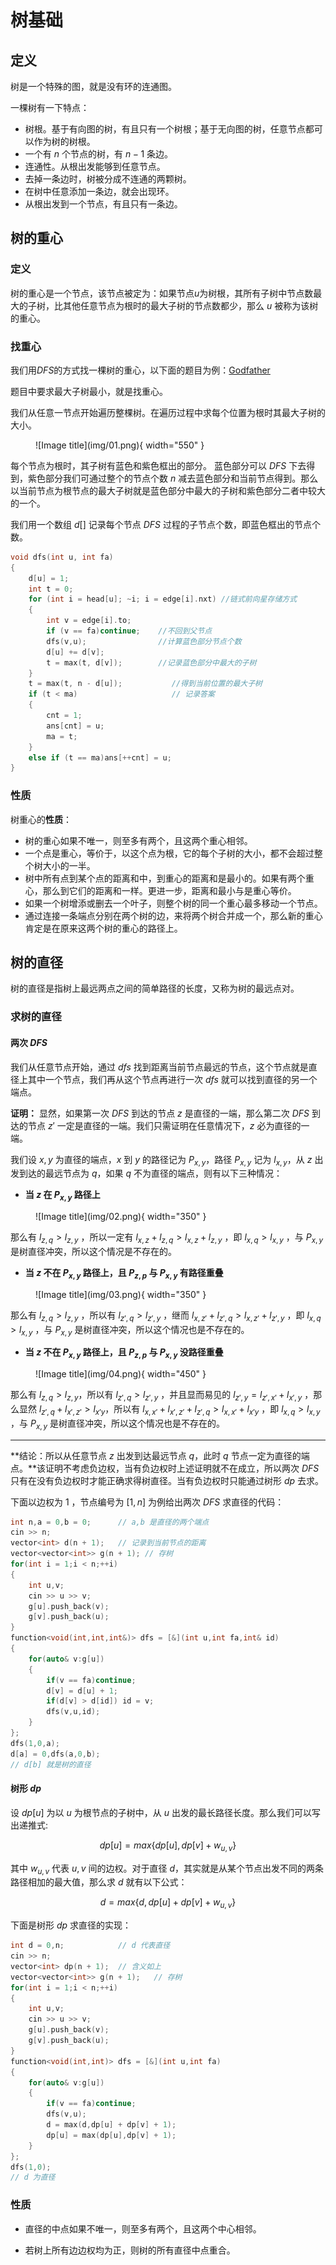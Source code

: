 # 树基础

## **定义**

树是一个特殊的图，就是没有环的连通图。

一棵树有一下特点：

- 树根。基于有向图的树，有且只有一个树根；基于无向图的树，任意节点都可以作为树的树根。
- 一个有 $n$ 个节点的树，有 $n-1$ 条边。
- 连通性。从根出发能够到任意节点。
- 去掉一条边时，树被分成不连通的两颗树。
- 在树中任意添加一条边，就会出现环。
- 从根出发到一个节点，有且只有一条边。

## **树的重心**

### **定义**

树的重心是一个节点，该节点被定为：如果节点$u$为树根，其所有子树中节点数最大的子树，比其他任意节点为根时的最大子树的节点数都少，那么 $u$ 被称为该树的重心。



### **找重心**

我们用$DFS$的方式找一棵树的重心，以下面的题目为例：[Godfather](http://poj.org/problem?id=3107)

题目中要求最大子树最小，就是找重心。

我们从任意一节点开始遍历整棵树。在遍历过程中求每个位置为根时其最大子树的大小。

<figure markdown="span">
  ![Image title](img/01.png){ width="550" }
</figure>

<!-- <div align="center"><img src="img/01.png"width="750"></div> -->

每个节点为根时，其子树有蓝色和紫色框出的部分。
蓝色部分可以 $DFS$ 下去得到，紫色部分我们可通过整个的节点个数 $n$ 减去蓝色部分和当前节点得到。那么以当前节点为根节点的最大子树就是蓝色部分中最大的子树和紫色部分二者中较大的一个。

我们用一个数组 $d[]$ 记录每个节点 $DFS$ 过程的子节点个数，即蓝色框出的节点个数。

```cpp
void dfs(int u, int fa)
{
	d[u] = 1;
	int t = 0;
	for (int i = head[u]; ~i; i = edge[i].nxt) //链式前向星存储方式
	{
		int v = edge[i].to;
		if (v == fa)continue;    //不回到父节点
		dfs(v,u);                //计算蓝色部分节点个数
		d[u] += d[v];   
		t = max(t, d[v]);        //记录蓝色部分中最大的子树
	}
	t = max(t, n - d[u]);           //得到当前位置的最大子树
	if (t < ma)                     // 记录答案
	{
		cnt = 1;
		ans[cnt] = u;
		ma = t;
	}
	else if (t == ma)ans[++cnt] = u;
}
```

### **性质**

树重心的**性质**：

- 树的重心如果不唯一，则至多有两个，且这两个重心相邻。
- 一个点是重心，等价于，以这个点为根，它的每个子树的大小，都不会超过整个树大小的一半。
- 树中所有点到某个点的距离和中，到重心的距离和是最小的。如果有两个重心，那么到它们的距离和一样。更进一步，距离和最小与是重心等价。
- 如果一个树增添或删去一个叶子，则整个树的同一个重心最多移动一个节点。
- 通过连接一条端点分别在两个树的边，来将两个树合并成一个，那么新的重心肯定是在原来这两个树的重心的路径上。

## **树的直径**

树的直径是指树上最远两点之间的简单路径的长度，又称为树的最远点对。

### **求树的直径**

#### **两次 $DFS$**

我们从任意节点开始，通过 $dfs$ 找到距离当前节点最远的节点，这个节点就是直径上其中一个节点，我们再从这个节点再进行一次 $dfs$ 就可以找到直径的另一个端点。

**证明：** 显然，如果第一次 $DFS$ 到达的节点 $z$ 是直径的一端，那么第二次 $DFS$ 到达的节点 $z'$ 一定是直径的一端。我们只需证明在任意情况下，$z$ 必为直径的一端。

我们设 $x,y$ 为直径的端点，$x$ 到 $y$ 的路径记为 $P_{x,y}$，路径 $P_{x,y}$ 记为 $l_{x,y}$，从 $z$ 出发到达的最远节点为 $q$，如果 $q$ 不为直径的端点，则有以下三种情况：

- **当 $z$ 在 $P_{x,y}$ 路径上**

<figure markdown="span">
  ![Image title](img/02.png){ width="350" }
</figure>

那么有 $l_{z,q} > l_{z,y}$ ，所以一定有 $l_{x,z} + l_{z,q} > l_{x,z} + l_{z,y}$ ，即 $l_{x,q} > l_{x,y}$ ，与 $P_{x,y}$ 是树直径冲突，所以这个情况是不存在的。


- **当 $z$ 不在 $P_{x,y}$ 路径上，且 $P_{z,p}$ 与 $P_{x,y}$ 有路径重叠**

<figure markdown="span">
  ![Image title](img/03.png){ width="350" }
</figure>

那么有 $l_{z,q} > l_{z,y}$ ，所以有 $l_{z',q} > l_{z',y}$ ，继而 $l_{x,z'} + l_{z',q} > l_{x,z'} + l_{z',y}$ ，即 $l_{x,q} > l_{x,y}$ ，与 $P_{x,y}$ 是树直径冲突，所以这个情况也是不存在的。

- **当 $z$ 不在 $P_{x,y}$ 路径上，且 $P_{z,p}$ 与 $P_{x,y}$ 没路径重叠**

<figure markdown="span">
  ![Image title](img/04.png){ width="450" }
</figure>

那么有 $l_{z,q} > l_{z,y}$，所以有 $l_{z',q} > l_{z',y}$ ，并且显而易见的 $l_{z',y} = l_{z',x'} + l_{x',y}$ ，那么显然 $l_{z',q} + l_{x',z'} > l_{x'y}$，所以有 $l_{x,x'} + l_{x',z'} + l_{z',q} > l_{x,x'} + l_{x'y}$ ，即 $l_{x,q} > l_{x,y}$ ，与 $P_{x,y}$ 是树直径冲突，所以这个情况也是不存在的。

--------------

**结论：所以从任意节点 $z$ 出发到达最远节点 $q$，此时 $q$ 节点一定为直径的端点。**该证明不考虑负边权，当有负边权时上述证明就不在成立，所以两次 $DFS$ 只有在没有负边权时才能正确求得树直径。当有负边权时只能通过树形 $dp$ 去求。

下面以边权为 $1$ ，节点编号为 $[1,n]$ 为例给出两次 $DFS$ 求直径的代码：

```cpp
int n,a = 0,b = 0; 		// a,b 是直径的两个端点 
cin >> n;
vector<int> d(n + 1);	// 记录到当前节点的距离
vector<vector<int>> g(n + 1); // 存树
for(int i = 1;i < n;++i)
{
	int u,v;
	cin >> u >> v;
	g[u].push_back(v);
	g[v].push_back(u);
}
function<void(int,int,int&)> dfs = [&](int u,int fa,int& id)
{
	for(auto& v:g[u])
	{
		if(v == fa)continue;
		d[v] = d[u] + 1;
		if(d[v] > d[id]) id = v;
		dfs(v,u,id);
	}
};
dfs(1,0,a);
d[a] = 0,dfs(a,0,b);
// d[b] 就是树的直径
```

#### **树形 $dp$**

设 $dp[u]$ 为以 $u$ 为根节点的子树中，从 $u$ 出发的最长路径长度。那么我们可以写出递推式:

$$
dp[u] = max\{dp[u],dp[v] + w_{u,v}\}
$$

其中 $w_{u,v}$ 代表 $u,v$ 间的边权。对于直径 $d$，其实就是从某个节点出发不同的两条路径相加的最大值，那么求 $d$ 就有以下公式：

$$
d = max\{d,dp[u] + dp[v] + w_{u,v} \}
$$

下面是树形 $dp$ 求直径的实现：

```cpp
int d = 0,n;			// d 代表直径
cin >> n;
vector<int> dp(n + 1);	// 含义如上
vector<vector<int>> g(n + 1);	// 存树
for(int i = 1;i < n;++i)
{
	int u,v;
	cin >> u >> v;
	g[u].push_back(v);
	g[v].push_back(u);
}
function<void(int,int)> dfs = [&](int u,int fa)
{
	for(auto& v:g[u])
	{
		if(v == fa)continue;
		dfs(v,u);
		d = max(d,dp[u] + dp[v] + 1);
		dp[u] = max(dp[u],dp[v] + 1);
	}
};
dfs(1,0);
// d 为直径
```

### **性质**

- 直径的中点如果不唯一，则至多有两个，且这两个中心相邻。
  
- 若树上所有边边权均为正，则树的所有直径中点重合。

